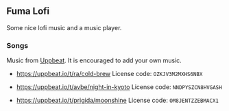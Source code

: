 ## Fuma Lofi

Some nice lofi music and a music player.

### Songs

Music from [Uppbeat](https://uppbeat.io).
It is encouraged to add your own music.

- https://uppbeat.io/t/ra/cold-brew
License code: `OZKJV3M2MXHS6NBX`

- https://uppbeat.io/t/avbe/night-in-kyoto
License code: `NNDPYSZCN8HVGASH`

- https://uppbeat.io/t/prigida/moonshine
License code: `OM8JENTZZEBMACX1`